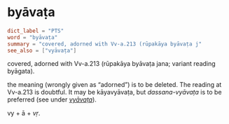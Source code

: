 # byāvaṭa

``` toml
dict_label = "PTS"
word = "byāvaṭa"
summary = "covered, adorned with Vv-a.213 (rūpakāya byāvaṭa j"
see_also = ["vyāvaṭa"]
```

covered, adorned with Vv\-a.213 (rūpakāya byāvaṭa jana; variant reading byāgata).

the meaning (wrongly given as “adorned”) is to be deleted. The reading at Vv\-a.213 is doubtful. It may be kāyavyāvaṭa, but *dassana\-vyāvaṭa* is to be preferred (see under *[vyāvaṭa](vyāvaṭa.md)*).

vy \+ ā \+ *vṛ*.

